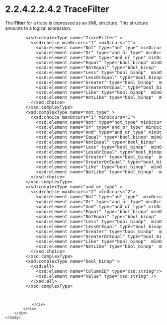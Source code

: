 <html dir="LTR" xmlns:mshelp="http://msdn.microsoft.com/mshelp" xmlns:ddue="http://ddue.schemas.microsoft.com/authoring/2003/5" xmlns:xlink="http://www.w3.org/1999/xlink" xmlns:tool="http://www.microsoft.com/tooltip">
    <head>
        <meta http-equiv="Content-Type" content="text/html; CHARSET=utf-8"></meta>
        <meta name="save" content="history"></meta>
        <title>2.2.4.2.2.4.2 TraceFilter</title>
        <xml>
            <mshelp:toctitle title="2.2.4.2.2.4.2 TraceFilter"></mshelp:toctitle>
            <mshelp:rltitle title="[MS-SSAS]: TraceFilter"></mshelp:rltitle>
            <mshelp:keyword index="A" term="28145652-6373-48b6-bbe7-4590f650a6b9"></mshelp:keyword>
            <mshelp:attr name="DCSext.ContentType" value="open specification"></mshelp:attr>
            <mshelp:attr name="AssetID" value="28145652-6373-48b6-bbe7-4590f650a6b9"></mshelp:attr>
            <mshelp:attr name="TopicType" value="kbRef"></mshelp:attr>
            <mshelp:attr name="DCSext.Title" value="[MS-SSAS]: TraceFilter" />
        </xml>
    </head>
    <body>
        <div id="header">
            <h1 class="heading">2.2.4.2.2.4.2 TraceFilter</h1>
        </div>
        <div id="mainSection">
            <div id="mainBody">
                <div id="allHistory" class="saveHistory"></div>
                <div id="sectionSection0" class="section" name="collapseableSection">
                    

<p>The <b>Filter</b> for a trace is expressed as an XML
structure. This structure amounts to a logical expression.</p>

<dl>
<dd>
<div><pre>   &lt;xsd:complexType name=&quot;TraceFilter&quot; &gt;
     &lt;xsd:choice minOccurs=&quot;1&quot; maxOccurs=&quot;1&quot;&gt;
       &lt;xsd:element name=&quot;Not&quot; type=&quot;not_type&quot; minOccurs=&quot;0&quot; /&gt;
       &lt;xsd:element name=&quot;Or&quot; type=&quot;and_or_type&quot; minOccurs=&quot;0&quot; /&gt;
       &lt;xsd:element name=&quot;And&quot; type=&quot;and_or_type&quot; minOccurs=&quot;0&quot; /&gt;
       &lt;xsd:element name=&quot;Equal&quot; type=&quot;bool_binop&quot; minOccurs=&quot;0&quot; /&gt;
       &lt;xsd:element name=&quot;NotEqual&quot; type=&quot;bool_binop&quot;  minOccurs=&quot;0&quot; /&gt;
       &lt;xsd:element name=&quot;Less&quot; type=&quot;bool_binop&quot;  minOccurs=&quot;0&quot; /&gt;
       &lt;xsd:element name=&quot;LessOrEqual&quot; type=&quot;bool_binop&quot;  minOccurs=&quot;0&quot; /&gt;
       &lt;xsd:element name=&quot;Greater&quot; type=&quot;bool_binop&quot;  minOccurs=&quot;0&quot; /&gt;
       &lt;xsd:element name=&quot;GreaterOrEqual&quot; type=&quot;bool_binop&quot;  minOccurs=&quot;0&quot; /&gt;
       &lt;xsd:element name=&quot;Like&quot; type=&quot;bool_binop&quot;  minOccurs=&quot;0&quot; /&gt;
       &lt;xsd:element name=&quot;NotLike&quot; type=&quot;bool_binop&quot;  minOccurs=&quot;0&quot; /&gt;
     &lt;/xsd:choice&gt;
   &lt;/xsd:complexType&gt;
   &lt;xsd:complexType name=&quot;not_type&quot; &gt;
     &lt;xsd:choice maxOccurs=&quot;1&quot; minOccurs=&quot;1&quot;&gt;
       &lt;xsd:element name=&quot;Not&quot; type=&quot;not_type&quot; minOccurs=&quot;0&quot; /&gt;
       &lt;xsd:element name=&quot;Or&quot; type=&quot;and_or_type&quot; minOccurs=&quot;0&quot; /&gt;
       &lt;xsd:element name=&quot;And&quot; type=&quot;and_or_type&quot; minOccurs=&quot;0&quot; /&gt;
       &lt;xsd:element name=&quot;Equal&quot; type=&quot;bool_binop&quot; minOccurs=&quot;0&quot; /&gt;
       &lt;xsd:element name=&quot;NotEqual&quot; type=&quot;bool_binop&quot;  minOccurs=&quot;0&quot; /&gt;
       &lt;xsd:element name=&quot;Less&quot; type=&quot;bool_binop&quot;  minOccurs=&quot;0&quot; /&gt;
       &lt;xsd:element name=&quot;LessOrEqual&quot; type=&quot;bool_binop&quot;  minOccurs=&quot;0&quot; /&gt;
       &lt;xsd:element name=&quot;Greater&quot; type=&quot;bool_binop&quot;  minOccurs=&quot;0&quot; /&gt;
       &lt;xsd:element name=&quot;GreaterOrEqual&quot; type=&quot;bool_binop&quot;  minOccurs=&quot;0&quot; /&gt;
       &lt;xsd:element name=&quot;Like&quot; type=&quot;bool_binop&quot;  minOccurs=&quot;0&quot; /&gt;
       &lt;xsd:element name=&quot;NotLike&quot; type=&quot;bool_binop&quot;  minOccurs=&quot;0&quot; /&gt;
     &lt;/xsd:choice&gt;
   &lt;/xsd:complexType&gt;
   &lt;xsd:complexType name=&quot;and_or_type&quot; &gt;
     &lt;xsd:choice maxOccurs=&quot;2&quot; minOccurs=&quot;2&quot;&gt;
       &lt;xsd:element name=&quot;Not&quot; type=&quot;not_type&quot;  minOccurs=&quot;0&quot;/&gt;
       &lt;xsd:element name=&quot;Or&quot; type=&quot;and_or_type&quot; minOccurs=&quot;0&quot; /&gt;
       &lt;xsd:element name=&quot;And&quot; type=&quot;and_or_type&quot; minOccurs=&quot;0&quot; /&gt;
       &lt;xsd:element name=&quot;Equal&quot; type=&quot;bool_binop&quot; minOccurs=&quot;0&quot; /&gt;
       &lt;xsd:element name=&quot;NotEqual&quot; type=&quot;bool_binop&quot;  minOccurs=&quot;0&quot; /&gt;
       &lt;xsd:element name=&quot;Less&quot; type=&quot;bool_binop&quot;  minOccurs=&quot;0&quot; /&gt;
       &lt;xsd:element name=&quot;LessOrEqual&quot; type=&quot;bool_binop&quot;  minOccurs=&quot;0&quot; /&gt;
       &lt;xsd:element name=&quot;Greater&quot; type=&quot;bool_binop&quot;  minOccurs=&quot;0&quot; /&gt;
       &lt;xsd:element name=&quot;GreaterOrEqual&quot; type=&quot;bool_binop&quot;  minOccurs=&quot;0&quot; /&gt;
       &lt;xsd:element name=&quot;Like&quot; type=&quot;bool_binop&quot;  minOccurs=&quot;0&quot; /&gt;
       &lt;xsd:element name=&quot;NotLike&quot; type=&quot;bool_binop&quot;  minOccurs=&quot;0&quot; /&gt;
     &lt;/xsd:choice&gt;
   &lt;/xsd:complexType&gt;
   &lt;xsd:complexType name=&quot;bool_binop&quot; &gt;
     &lt;xsd:all&gt;
       &lt;xsd:element name=&quot;ColumnID&quot; type=&quot;xsd:string&quot;/&gt;
       &lt;xsd:element name=&quot;Value&quot; type=&quot;xsd:string&quot; /&gt;
     &lt;/xsd:all&gt;
   &lt;/xsd:complexType&gt;
</pre></div>
</dd>
<dd>
<div><pre> 
</pre></div>
</dd></dl>




                </div>
            </div>
        </div>
    </body>
</html>